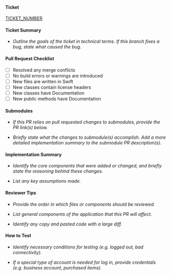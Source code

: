 #### Ticket

[TICKET_NUMBER](https://vimean.atlassian.net/browse/TICKET_NUMBER)

#### Ticket Summary

- *Outline the goals of the ticket in technical terms. If this branch fixes a bug, state what caused the bug.*

#### Pull Request Checklist

- [ ] Resolved any merge conflicts
- [ ] No build errors or warnings are introduced
- [ ] New files are written in Swift
- [ ] New classes contain license headers
- [ ] New classes have Documentation
- [ ] New public methods have Documentation

#### Submodules

- *If this PR relies on pull requested changes to submodules, provide the PR link(s) below.*

- *Briefly state what the changes to submodule(s) accomplish. Add a more detailed implementation summary to the submodule PR description(s).*

#### Implementation Summary

- *Identify the core components that were added or changed, and briefly state the reasoning behind these changes.*

- *List any key assumptions made.*

#### Reviewer Tips

- *Provide the order in which files or components should be reviewed.* 

- *List general components of the application that this PR will affect.*

- *Identify any copy and pasted code with a large diff.*

#### How to Test

- *Identify necessary conditions for testing (e.g. logged out, bad connectivity).*

- *If a special type of account is needed for log in, provide credentials (e.g. business account, purchased items).*

